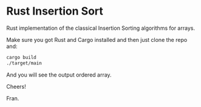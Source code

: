 Rust Insertion Sort
===================

Rust implementation of the classical Insertion Sorting algorithms for arrays.


Make sure you got Rust and Cargo installed and then just clone the repo and:

```sh
cargo build
./target/main
```

And you will see the output ordered array.



Cheers!

Fran.
